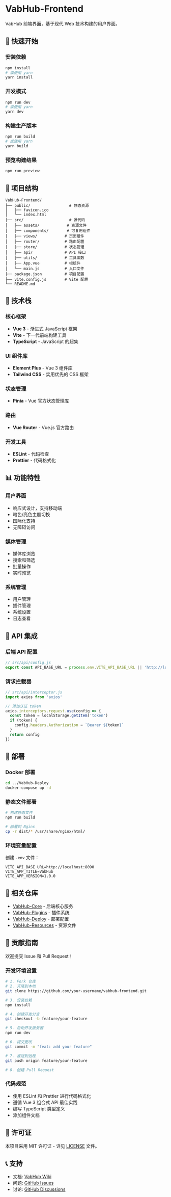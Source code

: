 # VabHub-Frontend

VabHub 前端界面，基于现代 Web 技术构建的用户界面。

## 🚀 快速开始

### 安装依赖
```bash
npm install
# 或使用 yarn
yarn install
```

### 开发模式
```bash
npm run dev
# 或使用 yarn
yarn dev
```

### 构建生产版本
```bash
npm run build
# 或使用 yarn
yarn build
```

### 预览构建结果
```bash
npm run preview
```

## 📁 项目结构

```
VabHub-Frontend/
├── public/                 # 静态资源
│   ├── favicon.ico
│   └── index.html
├── src/                    # 源代码
│   ├── assets/            # 资源文件
│   ├── components/        # 可复用组件
│   ├── views/            # 页面组件
│   ├── router/           # 路由配置
│   ├── store/            # 状态管理
│   ├── api/              # API 接口
│   ├── utils/            # 工具函数
│   ├── App.vue           # 根组件
│   └── main.js           # 入口文件
├── package.json          # 项目配置
├── vite.config.js        # Vite 配置
└── README.md
```

## 🔧 技术栈

### 核心框架
- **Vue 3** - 渐进式 JavaScript 框架
- **Vite** - 下一代前端构建工具
- **TypeScript** - JavaScript 的超集

### UI 组件库
- **Element Plus** - Vue 3 组件库
- **Tailwind CSS** - 实用优先的 CSS 框架

### 状态管理
- **Pinia** - Vue 官方状态管理库

### 路由
- **Vue Router** - Vue.js 官方路由

### 开发工具
- **ESLint** - 代码检查
- **Prettier** - 代码格式化

## 📊 功能特性

### 用户界面
- 响应式设计，支持移动端
- 暗色/亮色主题切换
- 国际化支持
- 无障碍访问

### 媒体管理
- 媒体库浏览
- 搜索和筛选
- 批量操作
- 实时预览

### 系统管理
- 用户管理
- 插件管理
- 系统设置
- 日志查看

## 🔌 API 集成

### 后端 API 配置
```javascript
// src/api/config.js
export const API_BASE_URL = process.env.VITE_API_BASE_URL || 'http://localhost:8090'
```

### 请求拦截器
```javascript
// src/api/interceptor.js
import axios from 'axios'

// 添加认证 token
axios.interceptors.request.use(config => {
  const token = localStorage.getItem('token')
  if (token) {
    config.headers.Authorization = `Bearer ${token}`
  }
  return config
})
```

## 🚀 部署

### Docker 部署
```bash
cd ../VabHub-Deploy
docker-compose up -d
```

### 静态文件部署
```bash
# 构建静态文件
npm run build

# 部署到 Nginx
cp -r dist/* /usr/share/nginx/html/
```

### 环境变量配置
创建 `.env` 文件：
```env
VITE_API_BASE_URL=http://localhost:8090
VITE_APP_TITLE=VabHub
VITE_APP_VERSION=1.0.0
```

## 🔗 相关仓库

- [VabHub-Core](https://github.com/vabhub/vabhub-core) - 后端核心服务
- [VabHub-Plugins](https://github.com/vabhub/vabhub-plugins) - 插件系统
- [VabHub-Deploy](https://github.com/vabhub/vabhub-deploy) - 部署配置
- [VabHub-Resources](https://github.com/vabhub/vabhub-resources) - 资源文件

## 🤝 贡献指南

欢迎提交 Issue 和 Pull Request！

### 开发环境设置
```bash
# 1. Fork 仓库
# 2. 克隆到本地
git clone https://github.com/your-username/vabhub-frontend.git

# 3. 安装依赖
npm install

# 4. 创建开发分支
git checkout -b feature/your-feature

# 5. 启动开发服务器
npm run dev

# 6. 提交更改
git commit -m "feat: add your feature"

# 7. 推送到远程
git push origin feature/your-feature

# 8. 创建 Pull Request
```

### 代码规范
- 使用 ESLint 和 Prettier 进行代码格式化
- 遵循 Vue 3 组合式 API 最佳实践
- 编写 TypeScript 类型定义
- 添加组件文档

## 📄 许可证

本项目采用 MIT 许可证 - 详见 [LICENSE](LICENSE) 文件。

## 📞 支持

- 文档: [VabHub Wiki](https://github.com/vabhub/vabhub-wiki)
- 问题: [GitHub Issues](https://github.com/vabhub/vabhub-frontend/issues)
- 讨论: [GitHub Discussions](https://github.com/vabhub/vabhub-frontend/discussions)